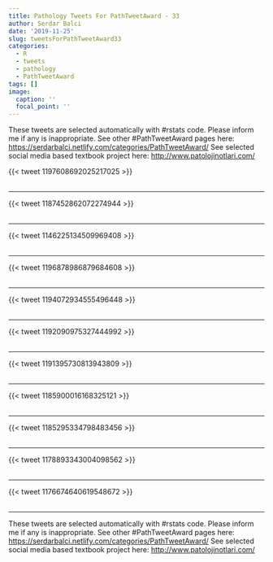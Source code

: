 ```yaml
---
title: Pathology Tweets For PathTweetAward - 33
author: Serdar Balci
date: '2019-11-25'
slug: tweetsForPathTweetAward33
categories:
  - R
  - tweets
  - pathology
  - PathTweetAward
tags: []
image:
  caption: ''
  focal_point: ''
---
```



These tweets are selected automatically with #rstats code. Please inform me if any is inappropriate.
See other #PathTweetAward pages here: https://serdarbalci.netlify.com/categories/PathTweetAward/ 
See selected social media based textbook project here: http://www.patolojinotlari.com/

{{< tweet 1197608692025217025 >}}
<br>
<br>
<hr>
{{< tweet 1187452862072274944 >}}
<br>
<br>
<hr>
{{< tweet 1146225134509969408 >}}
<br>
<br>
<hr>
{{< tweet 1196878986879684608 >}}
<br>
<br>
<hr>
{{< tweet 1194072934555496448 >}}
<br>
<br>
<hr>
{{< tweet 1192090975327444992 >}}
<br>
<br>
<hr>
{{< tweet 1191395730813943809 >}}
<br>
<br>
<hr>
{{< tweet 1185900016168325121 >}}
<br>
<br>
<hr>
{{< tweet 1185295334798483456 >}}
<br>
<br>
<hr>
{{< tweet 1178893343004098562 >}}
<br>
<br>
<hr>
{{< tweet 1176674640619548672 >}}
<br>
<br>
<hr>


These tweets are selected automatically with #rstats code. Please inform me if any is inappropriate.
See other #PathTweetAward pages here: https://serdarbalci.netlify.com/categories/PathTweetAward/ 
See selected social media based textbook project here: http://www.patolojinotlari.com/
